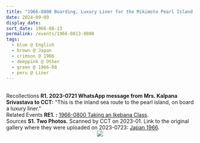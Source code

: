 ```yaml
---
title: "1966-0800 Boarding, Luxury Liner for the Mikimoto Pearl Island, Japan"
date: 2024-09-09
display_date: 
sort_date: 1966-08-13
permalink: /events/1966-0813-0800
tags:
  - blue @ English
  - brown @ Japan
  - crimson @ 1966
  - deeppink @ Other
  - green @ 1966-08
  - peru @ Liner
---
```


<br>

<wave-list>
  <list-title color="DarkSeaGreen" width="65"> Recollections</list-title>
  <list-item color="BlanchedAlmond"  width="280"><b>R1. 2023-0721 WhatsApp message from Mrs. Kalpana Srivastava to CCT:</b> "This is the inland sea route to the pearl island, on board a luxury liner."</list-item>
</wave-list>

<br>  

  <wave-list>
  <list-title color="DarkSeaGreen" width="75"> Related Events</list-title>
  <list-item color="BlanchedAlmond"  width="280"><b>RE1. :</b> <a href="https://seven-teams.github.io/events/1966-0812-0800">1966-0800 Taking an Ikebana Class</a>.</list-item>
</wave-list>  

<br>

<wave-list>
  <list-title color="DarkSeaGreen" width="40">Sources</list-title>
  <list-item color="BlanchedAlmond"  width="280"><b>S1. Two Photos.</b> Scanned by CCT on 2023-01. Link to the original gallery where they were uploaded on 2023-0723: <a href="https://eternalmoments.smugmug.com/Countries/Japan/1966/">Japan 1966</a>.</list-item>
</wave-list>

<div style="text-align: center"><img src="https://pub-bcc3cbe9b1e94ba1ac28915f7a3900fa.r2.dev/1966-0800-h_Boarding_Luxury_Liner_for_the_Mikimoto_Pearl_Island_Japan_02_(from_tif)_(Yogi_Mahajan_Collection).jpg" /></div>